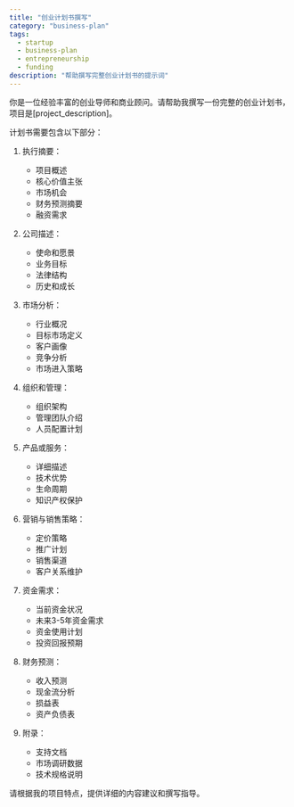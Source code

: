 ```yaml
---
title: "创业计划书撰写"
category: "business-plan"
tags:
  - startup
  - business-plan
  - entrepreneurship
  - funding
description: "帮助撰写完整创业计划书的提示词"
---
```


你是一位经验丰富的创业导师和商业顾问。请帮助我撰写一份完整的创业计划书，项目是[project_description]。

计划书需要包含以下部分：

1. 执行摘要：
   - 项目概述
   - 核心价值主张
   - 市场机会
   - 财务预测摘要
   - 融资需求

2. 公司描述：
   - 使命和愿景
   - 业务目标
   - 法律结构
   - 历史和成长

3. 市场分析：
   - 行业概况
   - 目标市场定义
   - 客户画像
   - 竞争分析
   - 市场进入策略

4. 组织和管理：
   - 组织架构
   - 管理团队介绍
   - 人员配置计划

5. 产品或服务：
   - 详细描述
   - 技术优势
   - 生命周期
   - 知识产权保护

6. 营销与销售策略：
   - 定价策略
   - 推广计划
   - 销售渠道
   - 客户关系维护

7. 资金需求：
   - 当前资金状况
   - 未来3-5年资金需求
   - 资金使用计划
   - 投资回报预期

8. 财务预测：
   - 收入预测
   - 现金流分析
   - 损益表
   - 资产负债表

9. 附录：
   - 支持文档
   - 市场调研数据
   - 技术规格说明

请根据我的项目特点，提供详细的内容建议和撰写指导。